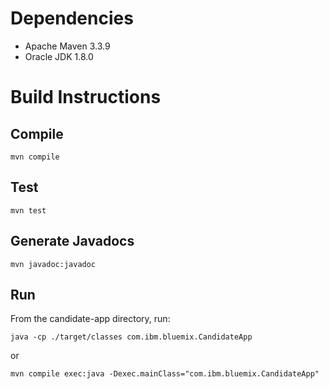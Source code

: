 # Dependencies

* Apache Maven 3.3.9
* Oracle JDK 1.8.0

# Build Instructions

## Compile
`mvn compile`

## Test
`mvn test`

## Generate Javadocs
`mvn javadoc:javadoc`

## Run

From the candidate-app directory, run:

  `java -cp ./target/classes com.ibm.bluemix.CandidateApp`

or

  `mvn compile exec:java -Dexec.mainClass="com.ibm.bluemix.CandidateApp"`
